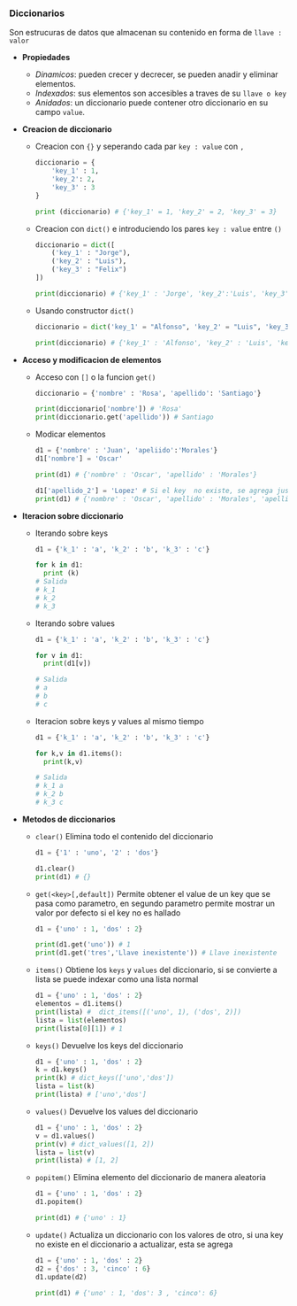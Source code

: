 ### Diccionarios

Son estrucuras de datos que almacenan su contenido en forma de `llave : valor`

- **Propiedades**

  - _Dinamicos_: pueden crecer y decrecer, se pueden anadir y eliminar elementos.
  - _Indexados_: sus elementos son accesibles a traves de su `llave o key`
  - _Anidados_: un diccionario puede contener otro diccionario en su campo `value`.

- **Creacion de diccionario**

  - Creacion con `{}` y seperando cada par `key : value` con `,`

    ```python
    diccionario = {
        'key_1' : 1,
        'key_2': 2,
        'key_3' : 3
    }

    print (diccionario) # {'key_1' = 1, 'key_2' = 2, 'key_3' = 3}
    ```

  - Creacion con `dict()` e introduciendo los pares `key : value` entre `()`

    ```python
    diccionario = dict([
        ('key_1' : "Jorge"),
        ('key_2' : "Luis"),
        ('key_3' : "Felix")
    ])

    print(diccionario) # {'key_1' : 'Jorge', 'key_2':'Luis', 'key_3':'Felix'}
    ```

  - Usando constructor `dict()`

    ```python
    diccionario = dict('key_1' = "Alfonso", 'key_2' = "Luis", 'key_3' = "Manuel" )

    print(diccionario) # {'key_1' : 'Alfonso', 'key_2' : 'Luis', 'key_3' : 'Manuel' }
    ```

- **Acceso y modificacion de elementos**

  - Acceso con `[]` o la funcion `get()`

    ```python
    diccionario = {'nombre' : 'Rosa', 'apellido': 'Santiago'}

    print(diccionario['nombre']) # 'Rosa'
    print(diccionario.get('apellido')) # Santiago
    ```

  - Modicar elementos

    ```python
    d1 = {'nombre' : 'Juan', 'apeliido':'Morales'}
    d1['nombre'] = 'Oscar'

    print(d1) # {'nombre' : 'Oscar', 'apellido' : 'Morales'}

    d1['apellido_2'] = 'Lopez' # Si el key  no existe, se agrega jusnto con el nuevo value
    print(d1) # {'nombre' : 'Oscar', 'apellido' : 'Morales', 'apellido_2' : 'Lopez'}
    ```

- **Iteracion sobre diccionario**

  - Iterando sobre keys

    ```python
    d1 = {'k_1' : 'a', 'k_2' : 'b', 'k_3' : 'c'}

    for k in d1:
      print (k)
    # Salida
    # k_1
    # k_2
    # k_3
    ```

  - Iterando sobre values

    ```python
    d1 = {'k_1' : 'a', 'k_2' : 'b', 'k_3' : 'c'}

    for v in d1:
      print(d1[v])

    # Salida
    # a
    # b
    # c
    ```

  - Iteracion sobre keys y values al mismo tiempo

    ```python
    d1 = {'k_1' : 'a', 'k_2' : 'b', 'k_3' : 'c'}

    for k,v in d1.items():
      print(k,v)

    # Salida
    # k_1 a
    # k_2 b
    # k_3 c
    ```

- **Metodos de diccionarios**

  - `clear()`
    Elimina todo el contenido del diccionario

    ```python
    d1 = {'1' : 'uno', '2' : 'dos'}

    d1.clear()
    print(d1) # {}
    ```

  - `get(<key>[,default])`
    Permite obtener el value de un key que se pasa como parametro, en segundo parametro permite mostrar un valor por defecto si el key no es hallado

    ```python
    d1 = {'uno' : 1, 'dos' : 2}

    print(d1.get('uno')) # 1
    print(d1.get('tres','Llave inexistente')) # Llave inexistente
    ```

  - `items()`
    Obtiene los `keys` y `values` del diccionario, si se convierte a lista se puede indexar como una lista normal

    ```python
    d1 = {'uno' : 1, 'dos' : 2}
    elementos = d1.items()
    print(lista) #  dict_items([('uno', 1), ('dos', 2)])
    lista = list(elementos)
    print(lista[0][1]) # 1
    ```

  - `keys()`
    Devuelve los keys del diccionario

    ```python
    d1 = {'uno' : 1, 'dos' : 2}
    k = d1.keys()
    print(k) # dict_keys(['uno','dos'])
    lista = list(k)
    print(lista) # ['uno','dos']
    ```

  - `values()`
    Devuelve los values del diccionario

    ```python
    d1 = {'uno' : 1, 'dos' : 2}
    v = d1.values()
    print(v) # dict_values([1, 2])
    lista = list(v)
    print(lista) # [1, 2]
    ```

  - `popitem()`
    Elimina elemento del diccionario de manera aleatoria

    ```python
    d1 = {'uno' : 1, 'dos' : 2}
    d1.popitem()

    print(d1) # {'uno' : 1}
    ```

  - `update()`
    Actualiza un diccionario con los valores de otro, si una key no existe en el diccionario a actualizar, esta se agrega

    ```python
    d1 = {'uno' : 1, 'dos' : 2}
    d2 = {'dos' : 3, 'cinco' : 6}
    d1.update(d2)

    print(d1) # {'uno' : 1, 'dos': 3 , 'cinco': 6}
    ```
